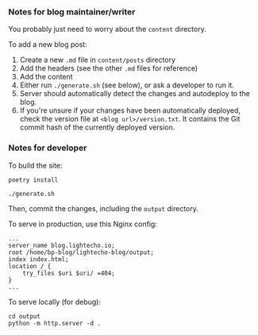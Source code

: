 ### Notes for blog maintainer/writer

You probably just need to worry about the `content` directory.

To add a new blog post:

1. Create a new `.md` file in `content/posts` directory
2. Add the headers (see the other `.md` files for reference)
3. Add the content
4. Either run `./generate.sh` (see below), or ask a developer to run it.
5. Server should automatically detect the changes and autodeploy to the blog.
6. If you're unsure if your changes have been automatically deployed, check
   the version file at `<blog url>/version.txt`. It contains the Git commit hash
   of the currently deployed version.

### Notes for developer

To build the site:

```
poetry install

./generate.sh
```

Then, commit the changes, including the `output` directory.

To serve in production, use this Nginx config:

```
...
server_name blog.lightecho.io;
root /home/bp-blog/lightecho-blog/output;
index index.html;
location / {
    try_files $uri $uri/ =404;
}
...
```

To serve locally (for debug):

```
cd output
python -m http.server -d .
```
